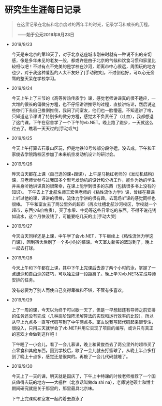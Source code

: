 # 研究生生涯每日记录

> 在这里记录在北航和北京度过的两年半的时光，记录学习和成长的历程。                 
>
> ​																				 ——**始于公元2019年9月23日**



- 2019/9/23

  今天是来北京的第18天了，对于北京这座城市刚来时就有一种说不出的亲切感，像是多年未见的老友一般，都或许是由于北京的气候和饮食习惯和家里比较相似吧！不过有点不完美的是学校在沙河，距离市中心很远，周围玩的地方也少，对于我这种爱逛的人太不友好了[手动微笑]，不过倒也好，可以心无旁骛的整天呆在学校学习。

- 2019/9/24

  今天上午上了三节的《高等传热传质学》课，感觉老师讲课真的很不适应，一大堆的很长的偏微分方程，也不仔细讲讲推导的过程，直接讲结论，然后说这些你们下去自己推倒推倒，我问了问室友，他们也一脸懵逼，不知道讲了啥，只知道这节课讲了特别多的微分方程，感觉太不负责任了（吐血），我都想退了这门课。下午在宿舍学了一个下午的vb.NET。晚上跑了跑步，一天就这么过去了。瞧着一天天过的[手动叹气]

- 2019/9/25

  今天上午打算去石景山区玩，但是地铁10号线部分段停运，没去成。下午和王家俊去学院路校区参加了未来航空发动机设计的研讨会。
  
- 2019/9/26

  昨天白天都在上课（自己选的课+蹭课），上午是马艳红老师的《发动机结构》课，马老师曾参与过我国多个型号发动机的设计和分析工作，能作为她的学生并亲身听她讲课真的很荣幸，在课上能学到很多的东西（包括很多书上没有的知识）。
  下午去上了北航名师王宏伟老师的《粘性流体力学》课，曾经在慕课上听过他的课，课讲的很棒，流体力学讲的很有趣。去现场听课的感觉同样也很棒。
  下午和室友去了两公里外的超市（再次吐槽北航沙河校区，学校就一个超市，东西少&价格贵），买了水果、牛奶等这些日常吃的东西。不得不说花钱如流水，这个月快没钱了，可能要吃几天的土[手动大哭]
  
- 2019/9/27
  
  今天白天同样还是上课，中午学了会vb.NET，下午继续上《粘性流体力学这门课》，回到宿舍后刷了一个多小时的慕课。今天室友新买的篮球到了，晚上一起去打球。

- 2019/9/28

  今天上午和下午都在上课，其中下午上完课后去游了两个小时的泳，掌握了一点蛙泳和自由泳的技巧，可以独立游一段距离了。晚上学习vb.NET&完成导师安排的任务。
  
  没有必要为了别人而使自己变得卑微和不堪，不管有多喜欢。
  
- 2019/9/29

  上了一周的课，今天以为终于可以歇一天了，但是一早想起还有导师之前安排的任务还没有完成（几种高阶矩阵求解算法的实现和运行效率的比较），所以从早上九点多一直写代码写到了中午两点多。室友说我写起代码起来很专注，很投入，只用三天就学会了vb.NET并用它实现了项目的编写，或许只有真正的喜欢才会做到这样吧！
  
  下午睡了一小会儿，看了一会儿慕课，晚上和黄俊杰去了两公里外的超市买了点零食和其他东西，回到学校后，歇了一会儿就去打篮球了，从晚上半点多打到了晚上十点多，感觉还是很爽的。再敲了一会儿代码就睡了。
  
- 2019/9/30
  
  今天上了一天的课，明天就是国庆了，下午上中特课的时候老师推荐了一个国庆值得去玩的地方——大栅栏（北京话叫做da shi na），老师说他硕士和博士期间研究就是关于那里的，那里最具北京味。
  
  下午上完课就和室友一起约着去游泳了
  
  
